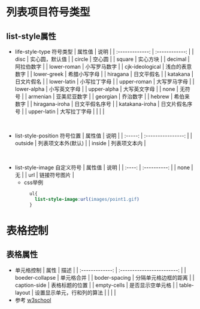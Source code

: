 <link rel="stylesheet" href="style.css">

<h1> 列表项目符号类型 </h1>

<h2> list-style属性 </h2>

- <span class="main-title"> life-style-type 符号类型 </span>
  |     属性值      |      说明      |
  | :-------------: | :------------: |
  |      disc       | 实心圆，默认值 |
  |     circle      |     空心圆     |
  |     square      |    实心方块    |
  |     decimal     |   阿拉伯数字   |
  |   lower-roman   |  小写罗马数字  |
  | cjk-ideological | 浅白的表意数字 |
  |   lower-greek   |  希腊小写字母  |
  |    hiragana     |   日文平假名   |
  |    katakana     |   日文片假名   |
  |   lower-latin   |  小写拉丁字母  |
  |   upper-roman   |  大写罗马字母  |
  |   lower-alpha   |  小写英文字母  |
  |   upper-alpha   |  大写英文字母  |
  |      none       |     无符号     |
  |    armenian     |  亚美尼亚数字  |
  |    georgian     |    乔治数字    |
  |     hebrew      |   希伯来数字   |
  | hiragana-iroha  | 日文平假名序号 |
  | katakana-iroha  | 日文片假名序号 |
  |   upper-latin   |  大写拉丁字母  |
  |                 |                |

<br>

- <span class="main-title"> list-style-position 符号位置 </span>
  | 属性值  |        说明        |
  | :-----: | :----------------: |
  | outside | 列表项文本外(默认) |
  | inside  |    列表项文本内    |

<br>

- <span class="main-title"> list-style-image 自定义符号 </span>
  | 属性值 |     说明     |
  | :----: | :----------: |
  |  none  |      无      |
  |  url   | 链接符号图片 |
  - css举例
    ```css
      ul{
        list-style-image:url(images/point1.gif)
      }
    ```

<h1> 表格控制 </h1>
<h2> 表格属性 </h2>

- <span class="main-title"> 单元格控制 </span>
  |      属性       |            描述            |
  | :-------------: | :------------------------: |
  | boeder-collapse |         单元格合并         |
  |  boder-spacing  |    分隔单元格边框的距离    |
  |  caption-side   |       表格标题的位置       |
  |   empty-cells   |      是否显示空单元格      |
  |  table-layout   | 设置显示单元，行和列的算法 |
  |                 |                            |
- 参考 [w3school](https://www.w3school.com.cn/css/css_table.asp)